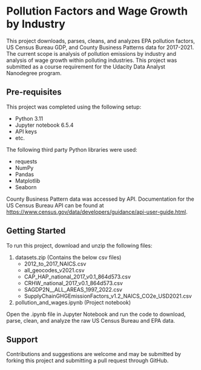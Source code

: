 Pollution Factors and Wage Growth by Industry
=====================

This project downloads, parses, cleans, and analyzes EPA pollution factors, US Census Bureau GDP, and County Business Patterns data for 2017-2021. The current scope is analysis of pollution emissions by industry and analysis of wage growth within polluting industries. This project was submitted as a course requirement for the Udacity Data Analyst Nanodegree program.

Pre-requisites
---------------------

This project was completed using the following setup:

- Python 3.11
- Jupyter notebook 6.5.4
- API keys
- etc.

The following third party Python libraries were used:
- requests
- NumPy
- Pandas
- Matplotlib
- Seaborn

County Business Pattern data was accessed by API. Documentation for the US Census Bureau API can be found at https://www.census.gov/data/developers/guidance/api-user-guide.html. 

Getting Started
---------------------

To run this project, download and unzip the following files:

1) datasets.zip (Contains the below csv files)
    *   2012_to_2017_NAICS.csv
    *   all_geocodes_v2021.csv
    *   CAP_HAP_national_2017_v0.1_864d573.csv
    *   CRHW_national_2017_v0.1_864d573.csv
    *   SAGDP2N__ALL_AREAS_1997_2022.csv
    *   SupplyChainGHGEmissionFactors_v1.2_NAICS_CO2e_USD2021.csv
2) pollution_and_wages.ipynb (Project notebook)

Open the .ipynb file in Jupyter Notebook and run the code to download, parse, clean, and analyze the raw US Census Bureau and EPA data.

Support
---------------------

Contributions and suggestions are welcome and may be submitted by forking this project and submitting a pull request through GitHub.
